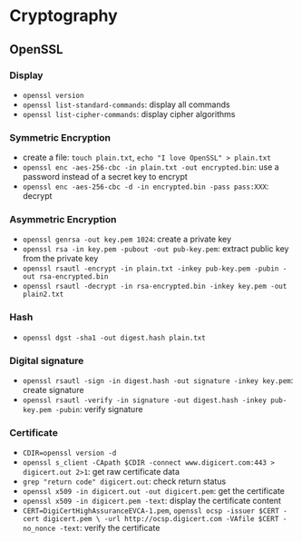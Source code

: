 # Cryptography

## OpenSSL
### Display
- `openssl version`
- `openssl list-standard-commands`: display all commands
- `openssl list-cipher-commands`: display cipher algorithms

### Symmetric Encryption
- create a file: `touch plain.txt`, `echo "I love OpenSSL" > plain.txt`
- `openssl enc -aes-256-cbc -in plain.txt -out encrypted.bin`: use a password instead of a secret key to encrypt
- `openssl enc -aes-256-cbc -d -in encrypted.bin -pass pass:XXX`: decrypt

### Asymmetric Encryption
- `openssl genrsa -out key.pem 1024`: create a private key
- `openssl rsa -in key.pem -pubout -out pub-key.pem`: extract public key from the private key
- `openssl rsautl -encrypt -in plain.txt -inkey pub-key.pem -pubin -out rsa-encrypted.bin`
- `openssl rsautl -decrypt -in rsa-encrypted.bin -inkey key.pem -out plain2.txt`

### Hash
- `openssl dgst -sha1 -out digest.hash plain.txt`

### Digital signature
- `openssl rsautl -sign -in digest.hash -out signature -inkey key.pem`: create signature
- `openssl rsautl -verify -in signature -out digest.hash -inkey pub-key.pem -pubin`: verify signature

### Certificate
- `CDIR=openssl version -d`
- `openssl s_client -CApath $CDIR -connect www.digicert.com:443 > digicert.out 2>1`: get raw certificate data
- `grep "return code" digicert.out`: check return status
- `openssl x509 -in digicert.out -out digicert.pem`: get the certificate
- `openssl x509 -in digicert.pem -text`: display the certificate content
- `CERT=DigiCertHighAssuranceEVCA-1.pem`, `openssl ocsp -issuer $CERT -cert digicert.pem \
-url http://ocsp.digicert.com -VAfile $CERT -no_nonce -text`: verify the certificate

